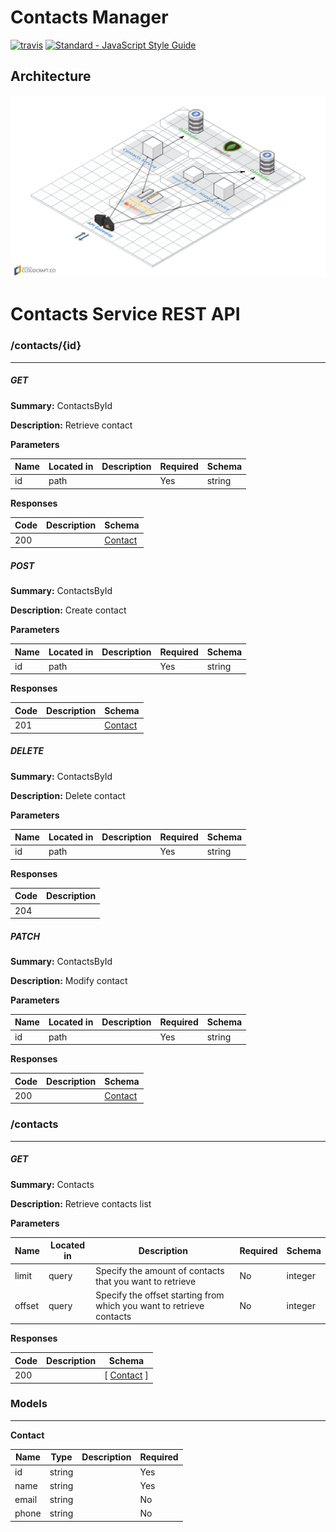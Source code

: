 # Contacts Manager

<p align="left">
  <a href="https://travis-ci.org/andrei-hameza/contacts-manager"><img src="https://img.shields.io/travis/feross/standard/master.svg" alt="travis"></a>
  <a href="https://standardjs.com"><img src="https://img.shields.io/badge/code_style-standard-brightgreen.svg" alt="Standard - JavaScript Style Guide"></a>
</p>


## Architecture

![](assets/architecture.png)

# Contacts Service REST API

### /contacts/{id}
---
##### ***GET***
**Summary:** ContactsById

**Description:** Retrieve contact

**Parameters**

| Name | Located in | Description | Required | Schema |
| ---- | ---------- | ----------- | -------- | ---- |
| id | path |  | Yes | string |

**Responses**

| Code | Description | Schema |
| ---- | ----------- | ------ |
| 200 |  | [Contact](#contact) |

##### ***POST***
**Summary:** ContactsById

**Description:** Create contact

**Parameters**

| Name | Located in | Description | Required | Schema |
| ---- | ---------- | ----------- | -------- | ---- |
| id | path |  | Yes | string |

**Responses**

| Code | Description | Schema |
| ---- | ----------- | ------ |
| 201 |  | [Contact](#contact) |

##### ***DELETE***
**Summary:** ContactsById

**Description:** Delete contact

**Parameters**

| Name | Located in | Description | Required | Schema |
| ---- | ---------- | ----------- | -------- | ---- |
| id | path |  | Yes | string |

**Responses**

| Code | Description |
| ---- | ----------- |
| 204 |  |

##### ***PATCH***
**Summary:** ContactsById

**Description:** Modify contact

**Parameters**

| Name | Located in | Description | Required | Schema |
| ---- | ---------- | ----------- | -------- | ---- |
| id | path |  | Yes | string |

**Responses**

| Code | Description | Schema |
| ---- | ----------- | ------ |
| 200 |  | [Contact](#contact) |

### /contacts
---
##### ***GET***
**Summary:** Contacts

**Description:** Retrieve contacts list

**Parameters**

| Name | Located in | Description | Required | Schema |
| ---- | ---------- | ----------- | -------- | ---- |
| limit | query | Specify the amount of contacts that you want to retrieve | No | integer |
| offset | query | Specify the offset starting from which you want to retrieve contacts | No | integer |

**Responses**

| Code | Description | Schema |
| ---- | ----------- | ------ |
| 200 |  | [ [Contact](#contact) ] |

### Models
---
<a name="contact"></a>**Contact**  

| Name | Type | Description | Required |
| ---- | ---- | ----------- | -------- |
| id | string |  | Yes |
| name | string |  | Yes |
| email | string |  | No |
| phone | string |  | No |
